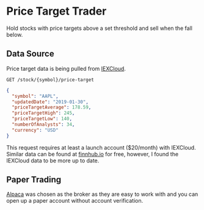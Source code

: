 # Price Target Trader
Hold stocks with price targets above a set threshold and sell when the fall below.

## Data Source
Price target data is being pulled from [IEXCloud](https://iexcloud.io/docs/api/#price-target). 
```
GET /stock/{symbol}/price-target
```
```json
{
  "symbol": "AAPL",
  "updatedDate": "2019-01-30",
  "priceTargetAverage": 178.59,
  "priceTargetHigh": 245,
  "priceTargetLow": 140,
  "numberOfAnalysts": 34,
  "currency": "USD"
}
```
This request requires at least a launch account ($20/month) with IEXCloud. Similar data can be found at [finnhub.io](https://finnhub.io/docs/api#price-target) for free, however, I found the IEXCloud data to be more up to date.

## Paper Trading
[Alpaca](https://alpaca.markets/) was chosen as the broker as they are easy to work with and you can open up a paper account without account verification. 